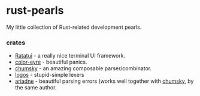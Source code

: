 # rust-pearls
My little collection of Rust-related development pearls.

### crates
- [Ratatui](https://crates.io/crates/ratatui) - a really nice terminal UI framework.
- [color-eyre](https://crates.io/crates/color-eyre) - beautiful panics.
- [chumsky](https://crates.io/crates/chumsky) - an amazing composable parser/combinator.
- [logos](https://crates.io/crates/logos) - stupid-simple lexers
- [ariadne](https://crates.io/crates/ariadne) - beautiful parsing errors (works well together with [chumsky](https://crates.io/crates/chumsky), by the same author.
